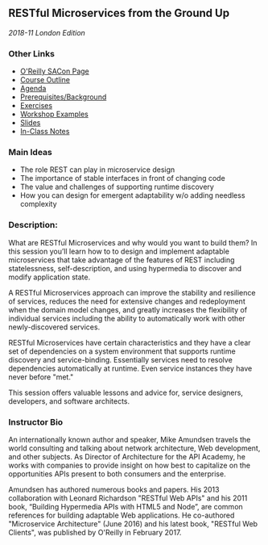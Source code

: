 ## RESTful Microservices from the Ground Up

_2018-11 London Edition_

### Other Links
 * [O'Reilly SACon Page](https://conferences.oreilly.com/software-architecture/sa-ny/public/schedule/detail/64016)
 * [Course Outline](outline.md)
 * [Agenda](agenda.md)
 * [Prerequisites/Background](background.md)
 * [Exercises](exercises/README.md)
 * [Workshop Examples](examples/README.md)
 * [Slides](slides/README.md)
 * [In-Class Notes](/notes/README.md)

### Main Ideas
 * The role REST can play in microservice design
 * The importance of stable interfaces in front of changing code
 * The value and challenges of supporting runtime discovery
 * How you can design for emergent adaptability w/o adding needless complexity

### Description:
What are RESTful Microservices and why would you want to build them?  In this session you’ll learn how to to design and implement adaptable microservices that take advantage of the features of REST including statelessness, self-description, and using hypermedia to discover and modify application state.

A RESTful Microservices approach can improve the stability and resilience of services, reduces the need for extensive changes and redeployment when the domain model changes, and greatly increases the flexibility of individual services including the ability to automatically work with other newly-discovered services.

RESTful Microservices have certain characteristics and they have a clear set of dependencies on a system environment that supports runtime discovery and service-binding. Essentially services need to resolve dependencies automatically at runtime. Even service instances they have never before "met." 

This session offers valuable lessons and advice for, service designers, developers, and software architects.

### Instructor Bio
An internationally known author and speaker, Mike Amundsen travels the world consulting and talking about network architecture, Web development, and other subjects. As Director of Architecture for the API Academy, he works with companies to provide insight on how best to capitalize on the opportunities APIs present to both consumers and the enterprise. 

Amundsen has authored numerous books and papers. His 2013 collaboration with Leonard Richardson "RESTful Web APIs" and his 2011 book, “Building Hypermedia APIs with HTML5 and Node”, are common references for building adaptable Web applications. He co-authored "Microservice Architecture" (June 2016) and his latest book, "RESTful Web Clients", was published by O'Reilly in February 2017.

